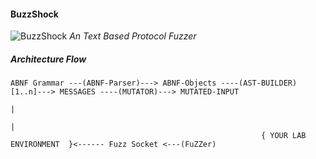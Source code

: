 #### BuzzShock
![BuzzShock](https://static.wikia.nocookie.net/b-ua/images/1/12/Buzzshock.png)
*An Text Based Protocol Fuzzer*

##### Architecture Flow

```
ABNF Grammar ---(ABNF-Parser)---> ABNF-Objects ----(AST-BUILDER)[1..n]---> MESSAGES ----(MUTATOR)---> MUTATED-INPUT 
                                                                                                            |
                                                                                                            |
                                                        { YOUR LAB ENVIRONMENT  }<------ Fuzz Socket <---(FuZZer) 
```


